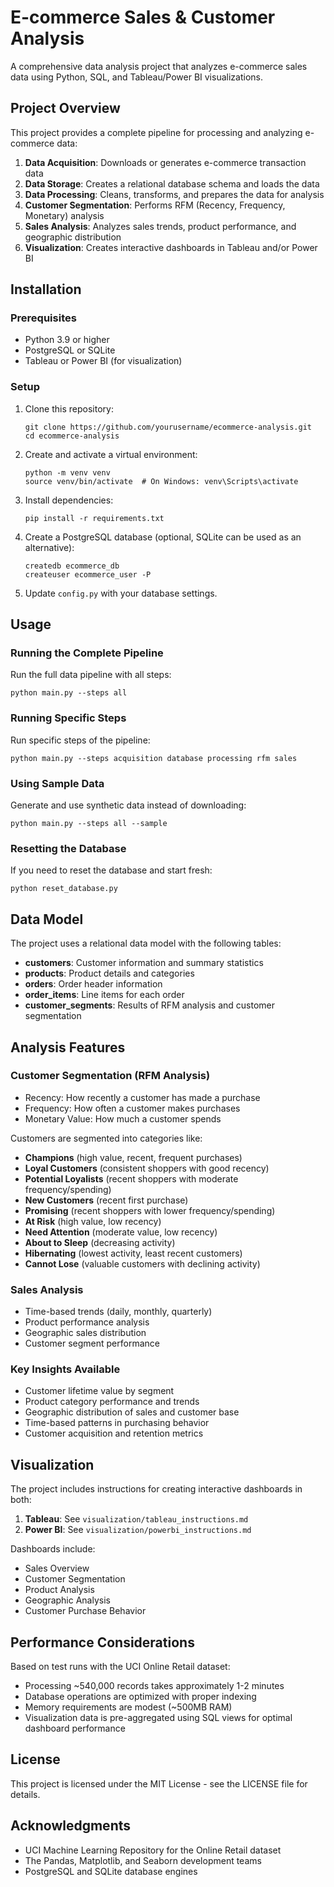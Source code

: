# E-commerce Sales & Customer Analysis

A comprehensive data analysis project that analyzes e-commerce sales data using Python, SQL, and Tableau/Power BI visualizations.

## Project Overview

This project provides a complete pipeline for processing and analyzing e-commerce data:

1. **Data Acquisition**: Downloads or generates e-commerce transaction data
2. **Data Storage**: Creates a relational database schema and loads the data
3. **Data Processing**: Cleans, transforms, and prepares the data for analysis
4. **Customer Segmentation**: Performs RFM (Recency, Frequency, Monetary) analysis
5. **Sales Analysis**: Analyzes sales trends, product performance, and geographic distribution
6. **Visualization**: Creates interactive dashboards in Tableau and/or Power BI

## Installation

### Prerequisites

- Python 3.9 or higher
- PostgreSQL or SQLite
- Tableau or Power BI (for visualization)

### Setup

1. Clone this repository:
   ```
   git clone https://github.com/yourusername/ecommerce-analysis.git
   cd ecommerce-analysis
   ```

2. Create and activate a virtual environment:
   ```
   python -m venv venv
   source venv/bin/activate  # On Windows: venv\Scripts\activate
   ```

3. Install dependencies:
   ```
   pip install -r requirements.txt
   ```

4. Create a PostgreSQL database (optional, SQLite can be used as an alternative):
   ```
   createdb ecommerce_db
   createuser ecommerce_user -P
   ```

5. Update `config.py` with your database settings.

## Usage

### Running the Complete Pipeline

Run the full data pipeline with all steps:

```
python main.py --steps all
```

### Running Specific Steps

Run specific steps of the pipeline:

```
python main.py --steps acquisition database processing rfm sales
```

### Using Sample Data

Generate and use synthetic data instead of downloading:

```
python main.py --steps all --sample
```

### Resetting the Database

If you need to reset the database and start fresh:

```
python reset_database.py
```

## Data Model

The project uses a relational data model with the following tables:

- **customers**: Customer information and summary statistics
- **products**: Product details and categories
- **orders**: Order header information
- **order_items**: Line items for each order
- **customer_segments**: Results of RFM analysis and customer segmentation

## Analysis Features

### Customer Segmentation (RFM Analysis)

- Recency: How recently a customer has made a purchase
- Frequency: How often a customer makes purchases
- Monetary Value: How much a customer spends

Customers are segmented into categories like:
- **Champions** (high value, recent, frequent purchases)
- **Loyal Customers** (consistent shoppers with good recency)
- **Potential Loyalists** (recent shoppers with moderate frequency/spending)
- **New Customers** (recent first purchase)
- **Promising** (recent shoppers with lower frequency/spending)
- **At Risk** (high value, low recency)
- **Need Attention** (moderate value, low recency)
- **About to Sleep** (decreasing activity)
- **Hibernating** (lowest activity, least recent customers)
- **Cannot Lose** (valuable customers with declining activity)

### Sales Analysis

- Time-based trends (daily, monthly, quarterly)
- Product performance analysis
- Geographic sales distribution
- Customer segment performance

### Key Insights Available

- Customer lifetime value by segment
- Product category performance and trends
- Geographic distribution of sales and customer base
- Time-based patterns in purchasing behavior
- Customer acquisition and retention metrics

## Visualization

The project includes instructions for creating interactive dashboards in both:

1. **Tableau**: See `visualization/tableau_instructions.md`
2. **Power BI**: See `visualization/powerbi_instructions.md`

Dashboards include:
- Sales Overview
- Customer Segmentation
- Product Analysis
- Geographic Analysis
- Customer Purchase Behavior

## Performance Considerations

Based on test runs with the UCI Online Retail dataset:
- Processing ~540,000 records takes approximately 1-2 minutes
- Database operations are optimized with proper indexing
- Memory requirements are modest (~500MB RAM)
- Visualization data is pre-aggregated using SQL views for optimal dashboard performance

## License

This project is licensed under the MIT License - see the LICENSE file for details.

## Acknowledgments

- UCI Machine Learning Repository for the Online Retail dataset
- The Pandas, Matplotlib, and Seaborn development teams
- PostgreSQL and SQLite database engines
